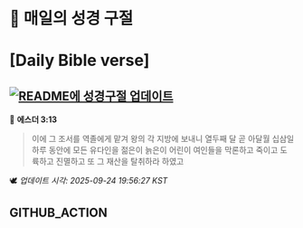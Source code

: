 # 🙏 매일의 성경 구절
# [Daily Bible verse]
## [![README에 성경구절 업데이트](https://github.com/DONGSUKA/first_test/actions/workflows/update-readme-bible.yml/badge.svg)](https://github.com/DONGSUKA/first_test/actions/workflows/update-readme-bible.yml)
<!-- START_BIBLE_VERSE -->
📖 **에스더 3:13**
> 이에 그 조서를 역졸에게 맡겨 왕의 각 지방에 보내니 열두째 달 곧 아달월 십삼일 하루 동안에 모든 유다인을 젊은이 늙은이 어린이 여인들을 막론하고 죽이고 도륙하고 진멸하고 또 그 재산을 탈취하라 하였고

🕊️ _업데이트 시각: 2025-09-24 19:56:27 KST_
  <!-- END_BIBLE_VERSE -->
## GITHUB_ACTION
